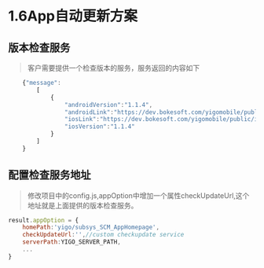 # 1.6App自动更新方案
## 版本检查服务

> 客户需要提供一个检查版本的服务，服务返回的内容如下

```javascript
    {"message":
        [
            {
                "androidVersion":"1.1.4",
                "androidLink":"https://dev.bokesoft.com/yigomobile/public/apk/1484272290000/万华物流-debug.apk",
                "iosLink":"https://dev.bokesoft.com/yigomobile/public/ios/1483587328000/index.html",
                "iosVersion":"1.1.4"
            }
        ]
    }
```
## 配置检查服务地址

> 修改项目中的config.js,appOption中增加一个属性checkUpdateUrl,这个地址就是上面提供的版本检查服务。

```javascript
result.appOption = {
    homePath:'yigo/subsys_SCM_AppHomepage',
    checkUpdateUrl:'',//custom checkupdate service
    serverPath:YIGO_SERVER_PATH,
    ...
}
```
